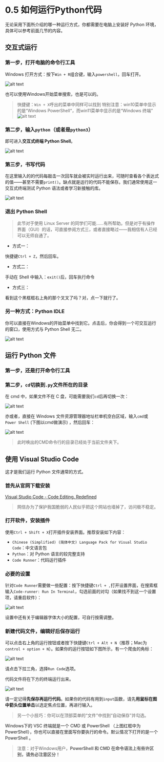 # 0.5 如何运行Python代码

无论采用下面所介绍的哪一种运行方式，你都需要在电脑上安装好 Python 环境，具体可以参考前面几节的内容。

## 交互式运行

### 第一步，打开电脑的命令行工具

Windows 打开方式：按下`Win + R`组合键，输入`powershell`，回车打开。

![alt text](images/image-5.png)

也可以使用Windows开始菜单搜索，也是可以的。

> 快捷键：`Win + X`呼出的菜单中同样可以找到
> 特别注意：win10菜单中显示的是“Windows PowerShell“，而win11菜单中显示的是“Windows 终端”
> ![alt text](images/image-6.png)

### 第二步，输入`python`（或者是`python3`）

即可进入**交互式终端 Python Shell**。

![alt text](images/image-7.png)

### 第三步，书写代码

在这里输入的的代码每敲击一次回车就会被实时运行出来，可随时查看各个表达式的值——甚至不需要`print()`。缺点就是运行的代码不能保存。我们通常使用这一交互式终端测试 Python 语法或者学习新接触的库。

![alt text](images/image-8.png)

### 退出 Python Shell

> 此节对于使用 Linux Server 的同学们可能……有所帮助。但是对于有操作界面（GUI）的话，可直接参阅方式三，或者直接略过——我相信有人已经可以无师自通了。

- 方式一：

快捷键`Ctrl + Z`，然后回车。

- 方式二：

手动在 Shell 中输入：`exit()`后，回车执行命令

- 方式三：

看到这个黑框框右上角的那个叉叉了吗？对，点一下就行了。

### 另一种方式：Python IDLE

你可以直接在Windows的开始菜单中找到它。点击后，你会得到一个可交互运行的窗口，使用方式与 Python Shell 无二。

![alt text](images/image-9.png)

## 运行 Python 文件

### 第一步，还是打开命令行工具

### 第二步，`cd`切换到`.py`文件所在的目录

在 cmd 中，如果文件不在 C 盘，可能需要我们`cd`后再切换一次：

![alt text](images/image-10.png)


亦或者，直接在 Windows 文件资源管理器地址栏单机空白区域，输入`cmd`或`Power Shell` (下图以cmd做演示) ，然后回车：

![alt text](images/20220728-222903Edit.gif)

> 此时唤出的CMD命令行的目录已经处于当前文件夹下。

## 使用 Visual Studio Code

这才是我们运行 Python 文件通常的方式。

### 首先从官网下载安装

[Visual Studio Code - Code Editing. Redefined](https://code.visualstudio.com/)

> 网信办为了保护我国脆弱的人民似乎把这个网站也墙掉了，访问极不稳定。

### 打开软件，安装插件

使用`Ctrl + Shift + X`打开插件安装界面。推荐安装如下内容：

- `Chinese (Simplified) (简体中文) Language Pack for Visual Studio Code`：中文语言包
- `Python`：对 Python 语言的较完整支持
- `Code Runner`：代码运行插件

### 必要的设置

针对`Code Runner`需要做一些配置：按下快捷键`Ctrl + ,`打开设置界面，在搜索框输入`Code-runner: Run In Terminal`，勾选前面的对勾（如果找不到这一个设置项，请重启软件）：

![alt text](images/image-11.png)

设置中还有关于编辑器字体大小的配置，可自行按需调整。

### 新建代码文件，编辑好后保存运行

可以点击右上角的运行按钮或者按下快捷键`Ctrl + Alt + N`（推荐；Mac为`control + option + N`）。如果你的运行按钮如下图所示，有一个爬虫的角标：

![alt text](images/image-12.png)

请点击下拉三角，选择`Run Code`选项。

代码文件将在下方的终端运行出来。

![alt text](images/image-13.png)

请一定记得**先保存再运行代码**。如果你的代码有用到`input`函数，请先**用鼠标在图中箭头位置单击**以选定焦点位置，再进行输入。

> 另一个小技巧：你可以在顶部菜单的“文件”中找到“自动保存”并勾选。

Windows下的 VSC 终端就是一个 CMD 或 PowerShell （上图红框中为PowerShell），你也可以直接在里面写你要执行的命令。默认情况下打开的是一个 PowerShell 。

> 注意：对于Windows用户，**PowerShell 和 CMD 在命令语法上有些许区别，请务必注意区分！**
